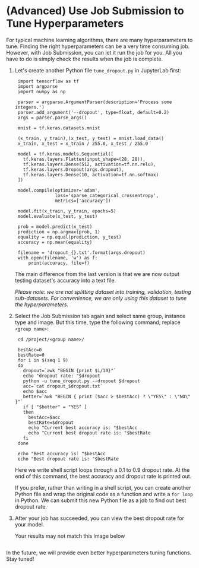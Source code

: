 # (Advanced) Use Job Submission to Tune Hyperparameters

For typical machine learning algorithms, there are many hyperparameters to tune. Finding the right hyperparameters can be a very time consuming job. However, with Job Submission, you can let it run the job for you. All you have to do is simply check the results when the job is complete.

1.  Let's create another Python file `tune_dropout.py` in JupyterLab first:

    ```
     import tensorflow as tf
     import argparse
     import numpy as np
     
     parser = argparse.ArgumentParser(description='Process some integers.')
     parser.add_argument('--dropout', type=float, default=0.2)
     args = parser.parse_args()
     
     mnist = tf.keras.datasets.mnist
     
     (x_train, y_train),(x_test, y_test) = mnist.load_data()
     x_train, x_test = x_train / 255.0, x_test / 255.0
     
     model = tf.keras.models.Sequential([
       tf.keras.layers.Flatten(input_shape=(28, 28)),
       tf.keras.layers.Dense(512, activation=tf.nn.relu),
       tf.keras.layers.Dropout(args.dropout),
       tf.keras.layers.Dense(10, activation=tf.nn.softmax)
     ])
     
     model.compile(optimizer='adam',
                   loss='sparse_categorical_crossentropy',
                   metrics=['accuracy'])
     
     model.fit(x_train, y_train, epochs=5)
     model.evaluate(x_test, y_test)
     
     prob = model.predict(x_test)
     prediction = np.argmax(prob, 1)
     equality = np.equal(prediction, y_test)
     accuracy = np.mean(equality)
     
     filename = 'dropout_{}.txt'.format(args.dropout)
     with open(filename, 'w') as f:
         print(accuracy, file=f)
    ```

    The main difference from the last version is that we are now output testing dataset's accuracy into a text file.

    _Please note: we are not splitting dataset into training, validation, testing sub-datasets. For convenience, we are only using this dataset to tune the hyperparameters._
2.  Select the Job Submission tab again and select same group, instance type and image. But this time, type the following command; replace `<group name>`:

    ```
     cd /project/<group name>/
     
     bestAcc=0
     bestRate=0
     for i in $(seq 1 9)
     do
       dropout=`awk "BEGIN {print $i/10}"`
       echo "dropout rate: "$dropout
       python -u tune_dropout.py --dropout $dropout
       acc=`cat dropout_$dropout.txt`
       echo $acc
       better=`awk "BEGIN { print ($acc > $bestAcc) ? \"YES\" : \"NO\" }"`
       if [ "$better" = "YES" ]
       then
         bestAcc=$acc
         bestRate=$dropout
         echo "Current best accuracy is: "$bestAcc
         echo "Current best dropout rate is: "$bestRate
       fi
     done
     
     echo "Best accuracy is: "$bestAcc
     echo "Best dropout rate is: "$bestRate
    ```

    Here we write shell script loops through a 0.1 to 0.9 dropout rate. At the end of this command, the best accuracy and dropout rate is printed out.

    If you prefer, rather than writing in a shell script, you can create another Python file and wrap the original code as a function and write a `for loop` in Python. We can submit this new Python file as a job to find out best dropout rate.
3.  After your job has succeeded, you can view the best dropout rate for your model.

    Your results may not match this image below

    <figure><img src="../../../../.gitbook/assets/jobsub-tt-p3-1.png" alt=""><figcaption></figcaption></figure>

In the future, we will provide even better hyperparameters tuning functions. Stay tuned!
